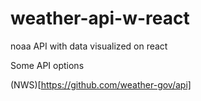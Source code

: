 # weather-api-w-react
noaa API with data visualized on react


Some API options

(NWS)[https://github.com/weather-gov/api]
